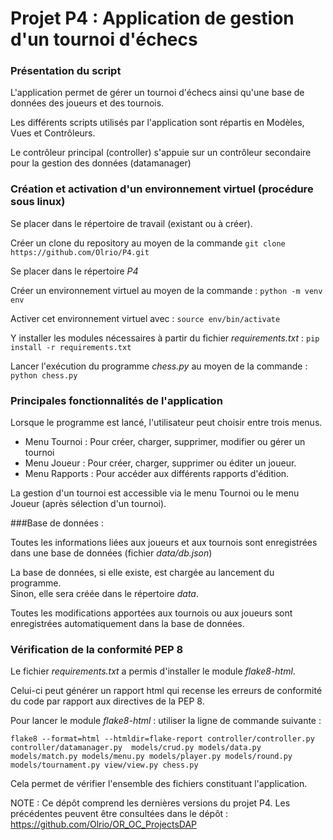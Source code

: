 # Projet P4 : Application de gestion d'un tournoi d'échecs

### Présentation du script

L'application permet de gérer un tournoi d'échecs ainsi qu'une base de données des joueurs et des tournois.

Les différents scripts utilisés par l'application sont répartis en Modèles, Vues et Contrôleurs.

Le contrôleur principal (controller) s'appuie sur un contrôleur secondaire pour la gestion des données (datamanager)
      
### Création et activation d'un environnement virtuel (procédure sous linux)

Se placer dans le répertoire de travail (existant ou à créer).  
  
Créer un clone du repository au moyen de la commande `git clone https://github.com/Olrio/P4.git`  

Se placer dans le répertoire *P4*

Créer un environnement virtuel au moyen de la commande : `python -m venv env` 

Activer cet environnement virtuel  avec : `source env/bin/activate`    

Y installer les modules nécessaires à partir du fichier *requirements.txt* : `pip install -r requirements.txt` 

Lancer l'exécution du programme *chess.py* au moyen de la commande : `python chess.py`  

### Principales fonctionnalités de l'application

Lorsque le programme est lancé, l'utilisateur peut choisir entre trois menus.
- Menu Tournoi : Pour créer, charger, supprimer, modifier ou gérer un tournoi
- Menu Joueur : Pour créer, charger, supprimer ou éditer un joueur.
- Menu Rapports : Pour accéder aux différents rapports d'édition.

La gestion d'un tournoi est accessible via le menu Tournoi ou le menu Joueur (après sélection d'un tournoi).

###Base de données :

Toutes les informations liées aux joueurs et aux tournois sont enregistrées dans une base de données (fichier *data/db.json*)

La base de données, si elle existe, est chargée au lancement du programme.  
Sinon, elle sera créée dans le répertoire *data*.

Toutes les modifications apportées aux tournois ou aux joueurs sont enregistrées automatiquement dans la base de données. 


### Vérification de la conformité PEP 8

Le fichier *requirements.txt* a permis d'installer le module *flake8-html*.

Celui-ci peut générer un rapport html qui recense les erreurs de conformité du code par rapport aux directives de la PEP 8.

Pour lancer le module *flake8-html* : utiliser la ligne de commande suivante :

`flake8 --format=html --htmldir=flake-report controller/controller.py controller/datamanager.py  models/crud.py models/data.py models/match.py models/menu.py models/player.py models/round.py models/tournament.py view/view.py chess.py`

Cela permet de vérifier l'ensemble des fichiers constituant l'application.

NOTE : Ce dépôt comprend les dernières versions du projet P4.
Les précédentes peuvent être consultées dans le dépôt : https://github.com/Olrio/OR_OC_ProjectsDAP
